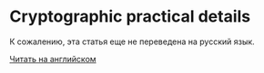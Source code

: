 # Cryptographic practical details

К сожалению, эта статья еще не переведена на русский язык.

[Читать на английском](/en/blockchain/waves-protocol/cryptographic-practical-details)
